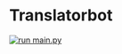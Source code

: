 # Translatorbot

[![run main.py](https://github.com/gladsonchala/Translu/actions/workflows/main.yml/badge.svg)](https://github.com/gladsonchala/Translu/actions/workflows/main.yml)